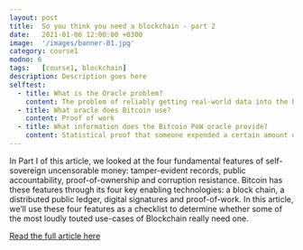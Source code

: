 ```yaml
---
layout: post
title:  So you think you need a blockchain - part 2
date:   2021-01-06 12:00:00 +0300
image:  '/images/banner-01.jpg'
category: course1
modno: 6
tags:   [course1, blockchain]
description: Description goes here
selftest:
  - title: What is the Oracle problem?
    content: The problem of reliably getting real-world data into the blockchain world.
  - title: What oracle does Bitcoin use?
    content: Proof of work
  - title: What information does the Bitcoin PoW oracle provide?
    content: Statistical proof that someone expended a certain amount of real-world energy/money to produce a block.
---
```


In Part I of this article, we looked at the four fundamental features of self-sovereign uncensorable money: tamper-evident records, public accountability, proof-of-ownership and corruption resistance.
Bitcoin has these features through its four key enabling technologies: a block chain, a distributed public ledger, digital signatures and proof-of-work.
In this article, we’ll use these four features as a checklist to determine whether some of the most loudly touted use-cases of Blockchain really need one.

<a href="https://medium.com/@cayle/so-you-think-you-need-a-blockchain-part-ii-71a62c5f1a1a" target="_blank" class="purpleBtn" >Read the full article here</a>
